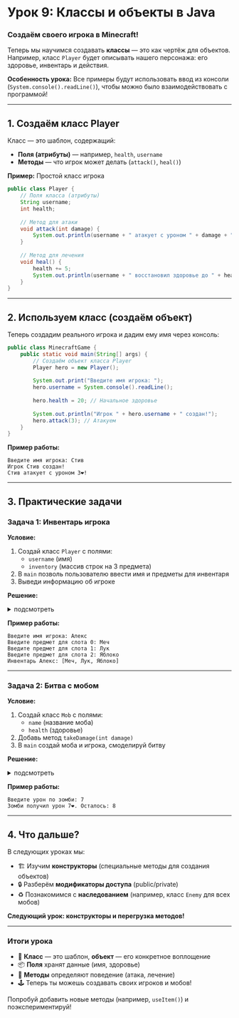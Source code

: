 # **Урок 9: Классы и объекты в Java**  
### **Создаём своего игрока в Minecraft!**  

Теперь мы научимся создавать **классы** — это как чертёж для объектов. Например, класс `Player` будет описывать нашего персонажа: его здоровье, инвентарь и действия.  

**Особенность урока:** Все примеры будут использовать ввод из консоли (`System.console().readLine()`), чтобы можно было взаимодействовать с программой!

---

## **1. Создаём класс Player**  

Класс — это шаблон, содержащий:  
- **Поля (атрибуты)** — например, `health`, `username`  
- **Методы** — что игрок может делать (`attack()`, `heal()`)  

**Пример:** Простой класс игрока  
```java
public class Player {
    // Поля класса (атрибуты)
    String username;
    int health;
    
    // Метод для атаки
    void attack(int damage) {
        System.out.println(username + " атакует с уроном " + damage + "❤️!");
    }
    
    // Метод для лечения
    void heal() {
        health += 5;
        System.out.println(username + " восстановил здоровье до " + health + "❤️");
    }
}
```

---

## **2. Используем класс (создаём объект)**  

Теперь создадим реального игрока и дадим ему имя через консоль:  

```java
public class MinecraftGame {
    public static void main(String[] args) {
        // Создаём объект класса Player
        Player hero = new Player();
        
        System.out.print("Введите имя игрока: ");
        hero.username = System.console().readLine();
        
        hero.health = 20; // Начальное здоровье
        
        System.out.println("Игрок " + hero.username + " создан!");
        hero.attack(3); // Атакуем
    }
}
```

**Пример работы:**  
```
Введите имя игрока: Стив
Игрок Стив создан!
Стив атакует с уроном 3❤️!
```

---

## **3. Практические задачи**  

### **Задача 1: Инвентарь игрока**  
**Условие:**  
1. Создай класс `Player` с полями:  
   - `username` (имя)  
   - `inventory` (массив строк на 3 предмета)  
2. В `main` позволь пользователю ввести имя и предметы для инвентаря  
3. Выведи информацию об игроке  

**Решение:**  
<details>
<summary>подсмотреть</summary>


```java
import java.util.Arrays;

public class Player {
    String username;
    String[] inventory = new String[3];
    
    void showInventory() {
        System.out.println("Инвентарь " + username + ": " + Arrays.toString(inventory));
    }
}

public class Game {
    public static void main(String[] args) {
        Player p = new Player();
        
        System.out.print("Введите имя игрока: ");
        p.username = System.console().readLine();
        
        for (int i = 0; i < 3; i++) {
            System.out.print("Введите предмет для слота " + i + ": ");
            p.inventory[i] = System.console().readLine();
        }
        
        p.showInventory();
    }
}
```
</details>

**Пример работы:**  
```
Введите имя игрока: Алекс
Введите предмет для слота 0: Меч
Введите предмет для слота 1: Лук
Введите предмет для слота 2: Яблоко
Инвентарь Алекс: [Меч, Лук, Яблоко]
```

---

### **Задача 2: Битва с мобом**  
**Условие:**  
1. Создай класс `Mob` с полями:  
   - `name` (название моба)  
   - `health` (здоровье)  
2. Добавь метод `takeDamage(int damage)`  
3. В `main` создай моба и игрока, смоделируй битву  

**Решение:**  
<details>
<summary>подсмотреть</summary>


```java
public class Mob {
    String name;
    int health;
    
    void takeDamage(int damage) {
        health -= damage;
        System.out.println(name + " получил урон " + damage + "❤️. Осталось: " + health);
    }
}

public class Battle {
    public static void main(String[] args) {
        Mob zombie = new Mob();
        zombie.name = "Зомби";
        zombie.health = 15;
        
        System.out.print("Введите урон по зомби: ");
        int damage = Integer.parseInt(System.console().readLine());
        
        zombie.takeDamage(damage);
    }
}
```
</details>

**Пример работы:**  
```
Введите урон по зомби: 7
Зомби получил урон 7❤️. Осталось: 8
```

---

## **4. Что дальше?**  
В следующих уроках мы:  
- 🏗️ Изучим **конструкторы** (специальные методы для создания объектов)  
- 🔒 Разберём **модификаторы доступа** (public/private)  
- ♻️ Познакомимся с **наследованием** (например, класс `Enemy` для всех мобов)  

**Следующий урок: конструкторы и перегрузка методов!**  

---

### **Итоги урока**  
- 🧩 **Класс** — это шаблон, **объект** — его конкретное воплощение  
- 📦 **Поля** хранят данные (имя, здоровье)  
- 🎯 **Методы** определяют поведение (атака, лечение)  
- 🕹️ Теперь ты можешь создавать своих игроков и мобов!  

Попробуй добавить новые методы (например, `useItem()`) и поэкспериментируй!
